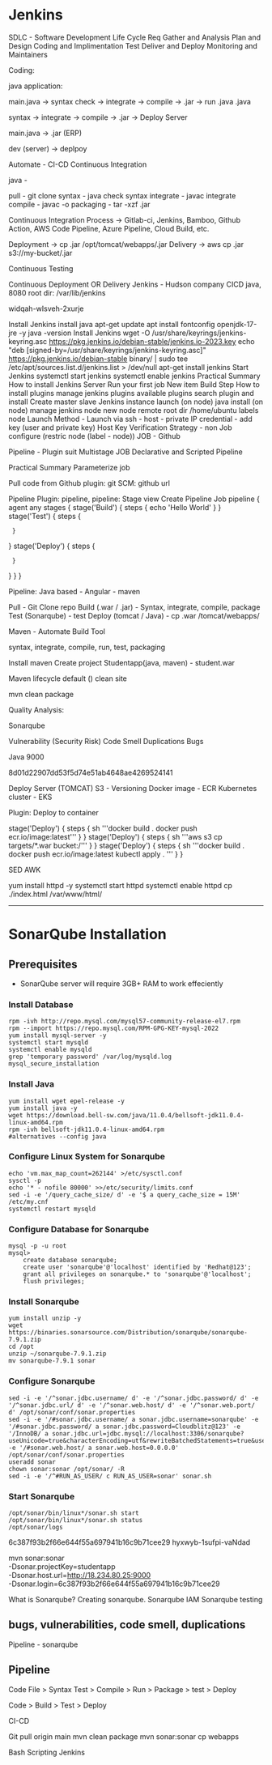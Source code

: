 # Jenkins
SDLC - Software Development Life Cycle Req Gather and Analysis Plan and Design Coding and Implimentation Test Deliver and Deploy Monitoring and Maintainers

Coding:

java application:

main.java -> syntax check -> integrate -> compile -> .jar -> run .java .java

syntax -> integrate -> compile -> .jar -> Deploy Server

main.java -> .jar (ERP)

dev (server) -> deplpoy

Automate - CI-CD
Continuous Integration

java -

pull - git clone syntax - java check syntax integrate - javac integrate compile - javac -o packaging - tar -xzf .jar

Continuous Integration Process -> Gitlab-ci, Jenkins, Bamboo, Github Action, AWS Code Pipeline, Azure Pipeline, Cloud Build, etc.

Deployment -> cp .jar /opt/tomcat/webapps/.jar Delivery -> aws cp .jar s3://my-bucket/.jar

Continuous Testing

Continuous Deployment OR Delivery
Jenkins - Hudson company CICD java, 8080 root dir: /var/lib/jenkins

widqah-wIsveh-2xurje

Install Jenkins
install java
apt-get update
apt install fontconfig openjdk-17-jre -y
java -version
Install Jenkins
 wget -O /usr/share/keyrings/jenkins-keyring.asc   https://pkg.jenkins.io/debian-stable/jenkins.io-2023.key
 echo "deb [signed-by=/usr/share/keyrings/jenkins-keyring.asc]"   https://pkg.jenkins.io/debian-stable binary/ | sudo tee   /etc/apt/sources.list.d/jenkins.list > /dev/null
 apt-get install jenkins
Start Jenkins
systemctl start jenkins
systemctl enable jenkins
Practical Summary
How to install Jenkins Server
Run your first job
New item
Build Step
How to install plugins
manage jenkins
plugins
available plugins
search plugin and install
Create master slave Jenkins
instance launch (on node)
java install (on node)
manage jenkins
node
new node
remote root dir /home/ubuntu
labels node
Launch Method - Launch via ssh - host - private IP credential - add key (user and private key) Host Key Verification Strategy - non
Job configure (restric node (label - node))
JOB - Github

Pipeline - Plugin suit Multistage JOB Declarative and Scripted Pipeline

Practical Summary
Parameterize job

Pull code from Github plugin: git SCM: github url

Pipeline Plugin: pipeline, pipeline: Stage view Create Pipeline Job pipeline { agent any stages { stage('Build') { steps { echo 'Hello World' } } stage('Test') { steps {

     }
 }
 stage('Deploy') { 
     steps {
         
     }
 }
} }

Pipeline:
Java based - Angular - maven

Pull - Git Clone repo Build (.war / .jar) - Syntax, integrate, compile, package Test (Sonarqube) - test Deploy (tomcat / Java) - cp .war /tomcat/webapps/

Maven - Automate Build Tool

syntax, integrate, compile, run, test, packaging

Install maven Create project Studentapp(java, maven) - student.war

Maven lifecycle
default () clean site

mvn clean package

Quality Analysis:

Sonarqube

Vulnerability (Security Risk) Code Smell Duplications Bugs

Java 9000

8d01d22907dd53f5d74e51ab4648ae4269524141

Deploy
Server (TOMCAT) S3 - Versioning Docker image - ECR Kubernetes cluster - EKS

Plugin: Deploy to container

stage('Deploy') { steps { sh '''docker build . docker push ecr.io/image:latest''' } } stage('Deploy') { steps { sh '''aws s3 cp targets/*.war bucket:/''' } } stage('Deploy') { steps { sh '''docker build . docker push ecr.io/image:latest kubectl apply . ''' } }

SED AWK

yum install httpd -y systemctl start httpd systemctl enable httpd cp ./index.html /var/www/html/



*********************************************************************************************************

# SonarQube Installation

## Prerequisites
- SonarQube server will require 3GB+ RAM to work effeciently

### Install Database
```shell
rpm -ivh http://repo.mysql.com/mysql57-community-release-el7.rpm
rpm --import https://repo.mysql.com/RPM-GPG-KEY-mysql-2022
yum install mysql-server -y
systemctl start mysqld
systemctl enable mysqld
grep 'temporary password' /var/log/mysqld.log
mysql_secure_installation
```

### Install Java
```shell
yum install wget epel-release -y
yum install java -y
wget https://download.bell-sw.com/java/11.0.4/bellsoft-jdk11.0.4-linux-amd64.rpm
rpm -ivh bellsoft-jdk11.0.4-linux-amd64.rpm
#alternatives --config java
```

### Configure Linux System for Sonarqube
```shell
echo 'vm.max_map_count=262144' >/etc/sysctl.conf
sysctl -p
echo '* - nofile 80000' >>/etc/security/limits.conf
sed -i -e '/query_cache_size/ d' -e '$ a query_cache_size = 15M' /etc/my.cnf
systemctl restart mysqld
```
### Configure Database for Sonarqube
```shell
mysql -p -u root
mysql>
    create database sonarqube;
    create user 'sonarqube'@'localhost' identified by 'Redhat@123';
    grant all privileges on sonarqube.* to 'sonarqube'@'localhost';
    flush privileges;
```
### Install Sonarqube
```shell
yum install unzip -y
wget https://binaries.sonarsource.com/Distribution/sonarqube/sonarqube-7.9.1.zip
cd /opt
unzip ~/sonarqube-7.9.1.zip
mv sonarqube-7.9.1 sonar
```
### Configure Sonarqube
```shell
sed -i -e '/^sonar.jdbc.username/ d' -e '/^sonar.jdbc.password/ d' -e '/^sonar.jdbc.url/ d' -e '/^sonar.web.host/ d' -e '/^sonar.web.port/ d' /opt/sonar/conf/sonar.properties
sed -i -e '/#sonar.jdbc.username/ a sonar.jdbc.username=sonarqube' -e '/#sonar.jdbc.password/ a sonar.jdbc.password=Cloudblitz@123' -e '/InnoDB/ a sonar.jdbc.url=jdbc.mysql://localhost:3306/sonarqube?useUnicode=true&characterEncoding=utf&rewriteBatchedStatements=true&useConfigs=maxPerformance' -e '/#sonar.web.host/ a sonar.web.host=0.0.0.0' /opt/sonar/conf/sonar.properties
useradd sonar
chown sonar:sonar /opt/sonar/ -R
sed -i -e '/^#RUN_AS_USER/ c RUN_AS_USER=sonar' sonar.sh
```
### Start Sonarqube
```shell
/opt/sonar/bin/linux*/sonar.sh start
/opt/sonar/bin/linux*/sonar.sh status
/opt/sonar/logs
```


6c387f93b2f66e644f55a697941b16c9b71cee29
hyxwyb-1sufpi-vaNdad

mvn sonar:sonar \
  -Dsonar.projectKey=studentapp \
  -Dsonar.host.url=http://18.234.80.25:9000 \
  -Dsonar.login=6c387f93b2f66e644f55a697941b16c9b71cee29

What is Sonarqube?
Creating sonarqube.
Sonarqube IAM 
Sonarqube testing

bugs, vulnerabilities, code smell, duplications
---
Pipeline - sonarqube


Pipeline
---------

Code File > Syntax Test > Compile > Run > Package > test > Deploy



Code > Build > Test > Deploy

CI-CD


Git pull origin main
mvn clean package
mvn sonar:sonar
cp webapps


Bash Scripting
Jenkins 